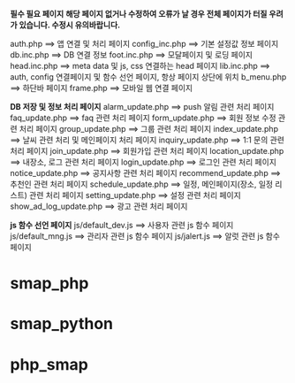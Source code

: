 **필수 필요 페이지** 
**해당 페이지 없거나 수정하여 오류가 날 경우 전체 페이지가 터질 우려가 있습니다. 수정시 유의바랍니다.**

auth.php ==> 앱 연결 및 처리 페이지
config_inc.php ==> 기본 설정값 정보 페이지
db.inc.php ==> DB 연결 정보
foot.inc.php ==> 모달페이지 및 로딩 페이지
head.inc.php ==> meta data 및 js, css 연결하는 head 페이지
lib.inc.php ==> auth, config 연결페이지 및 함수 선언 페이지, 항상 페이지 상단에 위치
b_menu.php ==> 하단바 페이지
frame.php ==> 모바일 웹 연결 페이지

**DB 저장 및 정보 처리 페이지**
alarm_update.php ==> push 알림 관련 처리 페이지
faq_update.php ==> faq 관련 처리 페이지
form_update.php ==> 회원 정보 수정 관련 처리 페이지 
group_update.php ==> 그룹 관련 처리 페이지
index_update.php ==> 날씨 관련 처리 및 메인페이지 처리 페이지
inquiry_update.php ==> 1:1 문의 관련 처리 페이지
join_update.php ==> 회원가입 관련 처리 페이지
location_update.php ==> 내장소, 로그 관련 처리 페이지
login_update.php ==> 로그인 관련 처리 페이지
notice_update.php ==> 공지사항 관련 처리 페이지
recommend_update.php ==> 추천인 관련 처리 페이지
schedule_update.php ==> 일정, 메인페이지(장소, 일정 리스트) 관련 처리 페이지
setting_update.php ==> 설정 관련 처리 페이지
show_ad_log_update.php ==> 광고 관련 처리 페이지


**js 함수 선언 페이지**
js/default_dev.js ==> 사용자 관련 js 함수 페이지
js/default_mng.js ==> 관리자 관련 js 함수 페이지
js/jalert.js ==> 알럿 관련 js 함수 페이지
# smap_php
# smap_python
# php_smap

